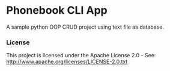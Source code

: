 # Phonebook CLI App  #

A sample python OOP CRUD project using text file as database.

### License
This project is licensed under the Apache License 2.0 - See: http://www.apache.org/licenses/LICENSE-2.0.txt